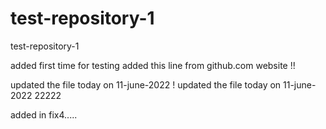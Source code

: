 # test-repository-1
test-repository-1


added first time for testing
added this line from github.com website !!

updated the file today on 11-june-2022 !
updated the file today on 11-june-2022 22222


added in fix4.....
